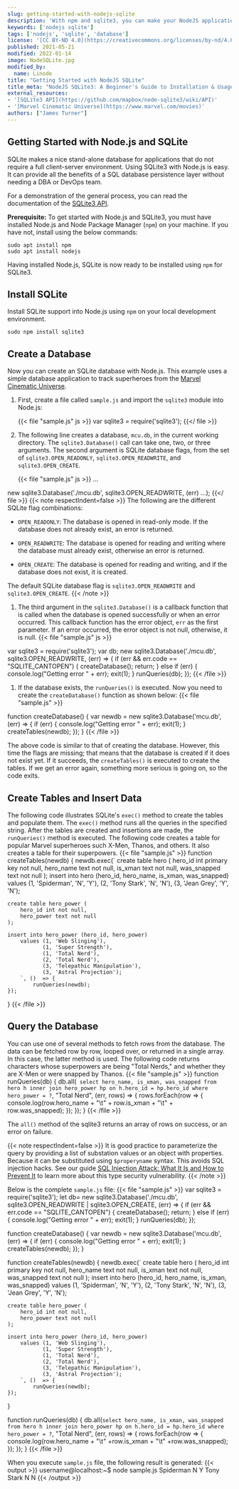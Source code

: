 ```yaml
---
slug: getting-started-with-nodejs-sqlite
description: 'With npm and sqlite3, you can make your NodeJS applications shine. This guide explains how you can install NodeJS SQLite, create a SQLite database, create tables, and insert data.'
keywords: ['nodejs sqlite']
tags: ['nodejs', 'sqlite', 'database']
license: '[CC BY-ND 4.0](https://creativecommons.org/licenses/by-nd/4.0)'
published: 2021-05-21
modified: 2022-01-14
image: NodeSQLite.jpg
modified_by:
  name: Linode
title: "Getting Started with NodeJS SQLite"
title_meta: "NodeJS SQLite3: A Beginner's Guide to Installation & Usage"
external_resources:
- '[SQLite3 API](https://github.com/mapbox/node-sqlite3/wiki/API)'
- '[Marvel Cinematic Universe](https://www.marvel.com/movies)'
authors: ["James Turner"]
---
```


## Getting Started with Node.js and SQLite

SQLite makes a nice stand-alone database for applications that do not require a full client-server environment. Using SQLite3 with Node.js is easy. It can provide all the benefits of a SQL database persistence layer without needing a DBA or DevOps team.

For a demonstration of the general process, you can read the documentation of the [SQLite3 API](https://github.com/mapbox/node-sqlite3/wiki/API).

**Prerequisite:**
To get started with Node.js and SQLite3, you must have installed Node.js and Node Package Manager (`npm`) on your machine. If you have not, install using the below commands:

    sudo apt install npm
    sudo apt install nodejs

Having installed Node.js, SQLite is now ready to be installed using `npm` for SQLite3.

## Install SQLite

Install SQLite support into Node.js using `npm` on your local development environment.

    sudo npm install sqlite3

## Create a Database

Now you can create an SQLite database with Node.js. This example uses a simple database application to track superheroes from the [Marvel Cinematic Universe](https://www.marvel.com/movies).

1. First, create a file called `sample.js` and import the `sqlite3` module into Node.js:

    {{< file "sample.js" js >}}
var sqlite3 = require('sqlite3');
{{</ file >}}

1. The following line creates a database, `mcu.db`, in the current working directory. The `sqlite3.Database()` call can take one, two, or three arguments. The second argument is SQLite database flags, from the set of `sqlite3.OPEN_READONLY`, `sqlite3.OPEN_READWRITE`, and `sqlite3.OPEN_CREATE`.

    {{< file "sample.js" js >}}
...

new sqlite3.Database('./mcu.db', sqlite3.OPEN_READWRITE, (err) ...);
{{</ file >}}
    {{< note respectIndent=false >}}
The following are the different SQLite flag combinations:

   - `OPEN_READONLY`: The database is opened in read-only mode. If the database does not already exist, an error is returned.

   - `OPEN_READWRITE`: The database is opened for reading and writing where the database must already exist, otherwise an error is returned.

   - `OPEN_CREATE`: The database is opened for reading and writing, and if the database does not exist, it is created.

   The default SQLite database flag is `sqlite3.OPEN_READWRITE` and `sqlite3.OPEN_CREATE`.
{{< /note >}}

1. The third argument in the `sqlite3.Database()` is a callback function that is called when the database is opened successfully or when an error occurred. This callback function has the error object, `err` as the first parameter. If an error occurred, the error object is not null, otherwise, it is null.
        {{< file "sample.js" js >}}

var sqlite3 = require('sqlite3');
var db;
new sqlite3.Database('./mcu.db', sqlite3.OPEN_READWRITE, (err) => {
    if (err && err.code == "SQLITE_CANTOPEN") {
        createDatabase();
        return;
        } else if (err) {
            console.log("Getting error " + err);
            exit(1);
    }
    runQueries(db);
});
{{< /file >}}

1. If the database exists, the `runQueries()` is executed. Now you need to create the `createDatabase()` function as shown below:
        {{< file "sample.js" >}}

function createDatabase() {
    var newdb = new sqlite3.Database('mcu.db', (err) => {
        if (err) {
            console.log("Getting error " + err);
            exit(1);
        }
        createTables(newdb);
    });
}
{{< /file >}}

The above code is similar to that of creating the database. However, this time the flags are missing; that means that the database is created if it does not exist yet. If it succeeds, the `createTables()` is executed to create the tables. If we get an error again, something more serious is going on, so the code exits.

## Create Tables and Insert Data

The following code illustrates SQLite's `exec()` method to create the tables and populate them. The `exec()` method runs all the queries in the specified string. After the tables are created and insertions are made, the `runQueries()` method is executed. The following code creates a table for popular Marvel superheroes such X-Men, Thanos, and others. It also creates a table for their superpowers.
        {{< file "sample.js" >}}
function createTables(newdb) {
    newdb.exec(`
    create table hero (
        hero_id int primary key not null,
        hero_name text not null,
        is_xman text not null,
        was_snapped text not null
    );
    insert into hero (hero_id, hero_name, is_xman, was_snapped)
        values (1, 'Spiderman', 'N', 'Y'),
               (2, 'Tony Stark', 'N', 'N'),
               (3, 'Jean Grey', 'Y', 'N');

    create table hero_power (
        hero_id int not null,
        hero_power text not null
    );

    insert into hero_power (hero_id, hero_power)
        values (1, 'Web Slinging'),
               (1, 'Super Strength'),
               (1, 'Total Nerd'),
               (2, 'Total Nerd'),
               (3, 'Telepathic Manipulation'),
               (3, 'Astral Projection');
        `, ()  => {
            runQueries(newdb);
    });
}
{{< /file >}}

## Query the Database

You can use one of several methods to fetch rows from the database. The data can be fetched row by row, looped over, or returned in a single array. In this case, the latter method is used. The following code returns characters whose superpowers are being "Total Nerds," and whether they are X-Men or were snapped by Thanos.
    {{< file "sample.js" >}}
function runQueries(db) {
    db.all(`
    select hero_name, is_xman, was_snapped from hero h
    inner join hero_power hp on h.hero_id = hp.hero_id
    where hero_power = ?`, "Total Nerd", (err, rows) => {
        rows.forEach(row => {
            console.log(row.hero_name + "\t" +
            row.is_xman + "\t" +
            row.was_snapped);
        });
    });
}
{{< /file >}}

The `all()` method of the sqlite3 returns an array of rows on success, or an error on failure.

{{< note respectIndent=false >}}
It is good practice to parameterize the query by providing a list of substation values or an object with properties. Because it can be substituted using `$properyname` syntax. This avoids SQL injection hacks. See our guide [SQL Injection Attack: What It Is and How to Prevent It](/docs/guides/sql-injection-attack/) to learn more about this type security vulnerability.
{{< /note >}}

Below is the complete `sample.js` file:
    {{< file "sample.js" >}}
var sqlite3 = require('sqlite3');
let db= new sqlite3.Database('./mcu.db', sqlite3.OPEN_READWRITE | sqlite3.OPEN_CREATE, (err) => {
    if (err && err.code == "SQLITE_CANTOPEN") {
        createDatabase();
        return;
        } else if (err) {
            console.log("Getting error " + err);
            exit(1);
    }
    runQueries(db);
});

function createDatabase() {
    var newdb = new sqlite3.Database('mcu.db', (err) => {
        if (err) {
            console.log("Getting error " + err);
            exit(1);
        }
        createTables(newdb);
    });
}

function createTables(newdb) {
    newdb.exec(`
    create table hero (
        hero_id int primary key not null,
        hero_name text not null,
        is_xman text not null,
        was_snapped text not null
    );
    insert into hero (hero_id, hero_name, is_xman, was_snapped)
        values (1, 'Spiderman', 'N', 'Y'),
               (2, 'Tony Stark', 'N', 'N'),
               (3, 'Jean Grey', 'Y', 'N');

    create table hero_power (
        hero_id int not null,
        hero_power text not null
    );

    insert into hero_power (hero_id, hero_power)
        values (1, 'Web Slinging'),
               (1, 'Super Strength'),
               (1, 'Total Nerd'),
               (2, 'Total Nerd'),
               (3, 'Telepathic Manipulation'),
               (3, 'Astral Projection');
        `, ()  => {
            runQueries(newdb);
    });
}

function runQueries(db) {
    db.all(`select hero_name, is_xman, was_snapped from hero h
   inner join hero_power hp on h.hero_id = hp.hero_id
   where hero_power = ?`, "Total Nerd", (err, rows) => {
        rows.forEach(row => {
            console.log(row.hero_name + "\t" +row.is_xman + "\t" +row.was_snapped);
        });
    });
}
{{< /file >}}

When you execute `sample.js` file, the following result is generated:
    {{< output >}}
username@localhost:~$ node sample.js
Spiderman	N	Y
Tony Stark	N	N
{{< /output >}}
